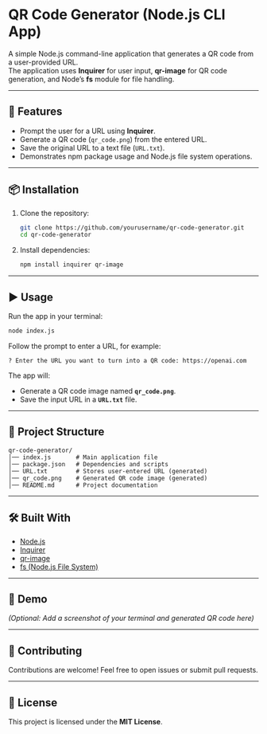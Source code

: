 # QR Code Generator (Node.js CLI App)

A simple Node.js command-line application that generates a QR code from a user-provided URL.  
The application uses **Inquirer** for user input, **qr-image** for QR code generation, and Node’s **fs** module for file handling.  

---

## 🚀 Features
- Prompt the user for a URL using **Inquirer**.
- Generate a QR code (`qr_code.png`) from the entered URL.
- Save the original URL to a text file (`URL.txt`).
- Demonstrates npm package usage and Node.js file system operations.

---

## 📦 Installation

1. Clone the repository:
   ```bash
   git clone https://github.com/yourusername/qr-code-generator.git
   cd qr-code-generator
   ```

2. Install dependencies:
   ```bash
   npm install inquirer qr-image
   ```

---

## ▶️ Usage

Run the app in your terminal:
```bash
node index.js
```

Follow the prompt to enter a URL, for example:
```
? Enter the URL you want to turn into a QR code: https://openai.com
```

The app will:
- Generate a QR code image named **`qr_code.png`**.
- Save the input URL in a **`URL.txt`** file.

---

## 📂 Project Structure
```
qr-code-generator/
│── index.js       # Main application file
│── package.json   # Dependencies and scripts
│── URL.txt        # Stores user-entered URL (generated)
│── qr_code.png    # Generated QR code image (generated)
│── README.md      # Project documentation
```

---

## 🛠️ Built With
- [Node.js](https://nodejs.org/)  
- [Inquirer](https://www.npmjs.com/package/inquirer)  
- [qr-image](https://www.npmjs.com/package/qr-image)  
- [fs (Node.js File System)](https://nodejs.org/api/fs.html)  

---

## 📸 Demo

*(Optional: Add a screenshot of your terminal and generated QR code here)*  

---

## 🤝 Contributing
Contributions are welcome! Feel free to open issues or submit pull requests.

---

## 📄 License
This project is licensed under the **MIT License**.
